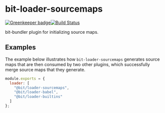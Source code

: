 # bit-loader-sourcemaps

[![Greenkeeper badge](https://badges.greenkeeper.io/MiguelCastillo/bit-loader-sourcemaps.svg)](https://greenkeeper.io/)[![Build Status](https://travis-ci.org/MiguelCastillo/bit-loader-sourcemaps.svg?branch=greenkeeper%2Finitial)](https://travis-ci.org/MiguelCastillo/bit-loader-sourcemaps)

bit-bundler plugin for initializing source maps.


## Examples

The example below illustrates how `bit-loader-sourcemaps` generates source maps that are then consumed by two other plugins, which successfully merge source maps that they generate.

``` javascript
module.exports = {
  loader: [
    "@bit/loader-sourcemaps",
    "@bit/loader-babel",
    "@bit/loader-builtins"
  ]
};
```
